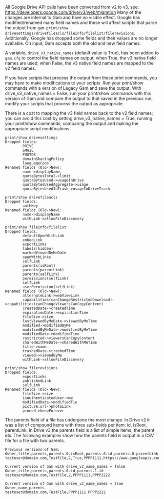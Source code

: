 All Google Drive API calls have been converted from v2 to v3, see: https://developers.google.com/drive/v3/web/migration
Many of the changes are internal to Gam and have no visible effect. Google has modified/renamed many field names and these will affect scripts that parse the output from `gam print/show drivesettings/drivefileacls/fileinfo/filelist/filerevisions`. Additionally, Google has dropped some fields and their values are no longer available. On input, Gam accepts both the old and new field names.

A variable, `drive_v3_native_names` (default value is True), has been added to `gam.cfg` to control the field names on output: when True, the v3 native field names are used; when False, the v3 native field names are mapped to the v2 field names.

If you have scripts that process the output from these print commands, you may have to make modifications to your scripts.
Run your print/show commands with a version of Legacy Gam and save the output.
With drive_v3_native_names = False, run your print/show commands with this version of Gam and compare the output to that saved in the previous run;
modify your scripts that process the output as appropriate.

There is a cost to mapping the v3 field names back to the v2 field names; you can avoid this cost by setting drive_v3_native_names = True,
running your print/show commands, comparing the output and making the appropriate script modifications.
```
print/show drivesettings
Dropped fields:
        DRIVE
        GMAIL
        PHOTOS
        domainSharingPolicy
        lauguageCode
Renamed fields (Old->New):
        name->displayName,
        quotaBytesTotal->limit
        quotaBytesUsed->usageInDrive
        quotaBytesUsedAggregate->usage
        quotaBytesUsedInTrash->usageInDriveTrash

print/show drivefileacls
Dropped fields:
        authKey
Renamed fields (Old->New):
        name->displayName
        withLink->allowFileDiscovery

print/show fileinfo/filelist
Dropped fields:
        defaultOpenWithLink
        embedLink
        exportLinks
        labels(hidden)
        markedViewedByMeDate
        openWithLinks
        selfLink
        parents(isRoot)
        parents(parentLink)
        parents(selfLink)
        permissions(selfLink)
        selfLink
        userPermission(selfLink)
Renamed fields (Old->New):
        alternateLink->webViewLink
        capabilities(canChangeRestrictedDownload)->capabilities(canChangeViewersCanCopyContent)
        createdDate->createdTime
        expirationDate->expirationTime
        fileSize->size
        lastViewedByMeDate->viewedByMeTime
        modified->modifiedByMe
        modifiedByMeDate->modifiedByMeTime
        modifiedDate->modifiedTime
        restricted->viewersCanCopyContent
        sharedWithMeDate->sharedWithMeTime
        title->name
        trashedDate->trashedTime
        viewed->viewedByMe
        withLink->allowFileDiscovery

print/show filerevisions
Dropped fields:
        exportLinks
        publishedLink
        selfLink
Renamed fields (Old->New):
        fileSize->size
        isAuthenticatedUser->me
        modifiedDate->modifiedTie
        picture.url->photoLink
        pinned->keepForever
```
The parents field of a file has undergone the most change. In Drive v2 it was a list of compound items with three sub-fields per item: id, isRoot, parentLink.
In Drive v3 the parents field is a list of simple items, the parent ids. The following examples show how the parents field is output in a CSV file for a file with two parents.
```
Previous versions of Gam:
Owner,title,parents,parents.0.isRoot,parents.0.id,parents.0.parentLink,parents.1.isRoot,parents.1.id,parents.1.parentLink
testuser@domain.com,TestFile,2,True,PPPP1111,https://www.googleapis.com/drive/v2/files/PPPP1111,False,PPPP2222,https://www.googleapis.com/drive/v2/files/PPPP2222

Current version of Gam with drive_v3_name_names = false
Owner,title,parents,parents.0.id,parents.1.id
testuser@domain.com,TestFile,2,PPPP1111,PPPP2222

Current version of Gam with drive_v3_name_names = true
Owner,name,parents
testuser@domain.com,TestFile,PPPP1111 PPPP2222
```
